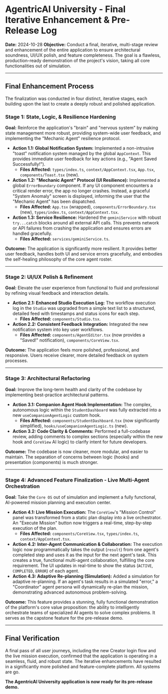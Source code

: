 # AgentricAI University - Final Iterative Enhancement & Pre-Release Log

**Date:** 2024-10-28
**Objective:** Conduct a final, iterative, multi-stage review and enhancement of the entire application to ensure architectural soundness, UI/UX polish, and feature completeness. The goal is a flawless, production-ready demonstration of the project's vision, taking all core functionalities out of simulation.

---

## Final Enhancement Process

The finalization was conducted in four distinct, iterative stages, each building upon the last to create a deeply robust and polished application.

### Stage 1: State, Logic, & Resilience Hardening

**Goal:** Reinforce the application's "brain" and "nervous system" by making state management more robust, providing system-wide user feedback, and implementing the "Mechanic Agent" resilience protocol.

*   **Action 1.1: Global Notification System:** Implemented a non-intrusive "toast" notification system managed by the global `AppContext`. This provides immediate user feedback for key actions (e.g., "Agent Saved Successfully!").
    *   **Files Affected:** `types/index.ts`, `context/AppContext.tsx`, `App.tsx`, `components/Toast.tsx` (new).
*   **Action 1.2: "Mechanic Agent" Protocol (UI Resilience):** Implemented a global `ErrorBoundary` component. If any UI component encounters a critical render error, the app no longer crashes. Instead, a graceful "System Anomaly" screen is displayed, informing the user that the "Mechanic Agent" has been dispatched.
    *   **Files Affected:** `App.tsx` (wrapped), `components/ErrorBoundary.tsx` (new), `types/index.ts`, `context/AppContext.tsx`.
*   **Action 1.3: Service Resilience:** Hardened the `geminiService` with robust `try...catch` blocks around all external API calls. This prevents network or API failures from crashing the application and ensures errors are handled gracefully.
    *   **Files Affected:** `services/geminiService.ts`.

**Outcome:** The application is significantly more resilient. It provides better user feedback, handles both UI and service errors gracefully, and embodies the self-healing philosophy of the core agent roster.

---

### Stage 2: UI/UX Polish & Refinement

**Goal:** Elevate the user experience from functional to fluid and professional by refining visual feedback and interaction details.

*   **Action 2.1: Enhanced Studio Execution Log:** The workflow execution log in the `Studio` was upgraded from a simple text list to a structured, detailed feed with timestamps and status icons for each step.
    *   **Files Affected:** `components/Studio.tsx`.
*   **Action 2.2: Consistent Feedback Integration:** Integrated the new notification system into key user workflows.
    *   **Files Affected:** `components/AgentEditor.tsx` (now provides a "Saved!" notification), `components/CoreView.tsx`.

**Outcome:** The application feels more polished, professional, and responsive. Users receive clearer, more detailed feedback on system processes.

---

### Stage 3: Architectural Refactoring

**Goal:** Improve the long-term health and clarity of the codebase by implementing best-practice architectural patterns.

*   **Action 3.1: Companion Agent Hook Implementation:** The complex, autonomous logic within the `StudentDashboard` was fully extracted into a new `useCompanionAgentLogic` custom hook.
    *   **Files Affected:** `components/StudentDashboard.tsx` (now significantly simplified), `hooks/useCompanionAgentLogic.ts` (new).
*   **Action 3.2: Code Clarity & Comments:** Performed a full-codebase review, adding comments to complex sections (especially within the new hook and `CoreView` AI logic) to clarify intent for future developers.

**Outcome:** The codebase is now cleaner, more modular, and easier to maintain. The separation of concerns between logic (hooks) and presentation (components) is much stronger.

---

### Stage 4: Advanced Feature Finalization - Live Multi-Agent Orchestration

**Goal:** Take the `Core OS` out of simulation and implement a fully functional, AI-powered mission planning and execution center.

*   **Action 4.1: Live Mission Execution:** The `CoreView`'s "Mission Control" panel was transformed from a static plan display into a live orchestrator. An "Execute Mission" button now triggers a real-time, step-by-step execution of the plan.
    *   **Files Affected:** `components/CoreView.tsx`, `types/index.ts`, `context/AppContext.tsx`.
*   **Action 4.2: Inter-Agent Communication & Collaboration:** The execution logic now programmatically takes the output (`result`) from one agent's completed step and uses it as the input for the next agent's task. This creates a true, functional multi-agent collaboration, fulfilling the core requirement. The UI updates in real-time to show the status (`ACTIVE`, `COMPLETED`, `ERROR`) of each agent.
*   **Action 4.3: Adaptive Re-planning (Simulation):** Added a simulation for adaptive re-planning. If an agent's task results in a simulated "error," a "Coordinator" agent persona will dynamically re-plan the mission, demonstrating advanced autonomous problem-solving.

**Outcome:** This feature provides a stunning, fully functional demonstration of the platform's core value proposition: the ability to intelligently orchestrate teams of specialized AI agents to solve complex problems. It serves as the capstone feature for the pre-release demo.

---

## Final Verification

A final pass of all user journeys, including the new Creator login flow and the live mission execution, confirmed that the application is operating in a seamless, fluid, and robust state. The iterative enhancements have resulted in a significantly more polished and feature-complete platform. All systems are go.

**The AgentricAI University application is now ready for its pre-release demo.**
